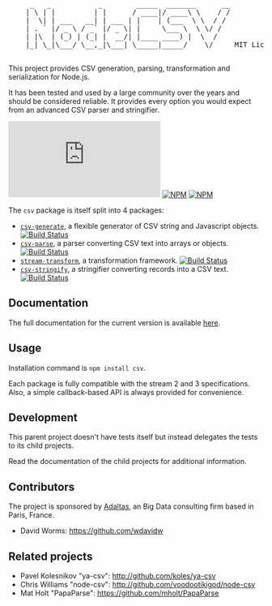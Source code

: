 
<pre>
     _   _           _        _____  _______      __
    | \ | |         | |      / ____|/ ____\ \    / /
    |  \| | ___   __| | ___ | |    | (___  \ \  / /
    | . ` |/ _ \ / _` |/ _ \| |     \___ \  \ \/ /
    | |\  | (_) | (_| |  __/| |____ ____) |  \  /
    |_| \_|\___/ \__,_|\___| \_____|_____/    \/     MIT License

</pre>

This project provides CSV generation, parsing, transformation and serialization
for Node.js.

It has been tested and used by a large community over the years and should be
considered reliable. It provides every option you would expect from an advanced
CSV parser and stringifier.

[![Build Status](https://img.shields.io/github/workflow/status/adaltas/node-csv/Node.js)](https://github.com/adaltas/node-csv/actions)
[![NPM](https://img.shields.io/npm/dm/csv)](https://www.npmjs.com/package/csv) [![NPM](https://img.shields.io/npm/v/csv)](https://www.npmjs.com/package/csv)

The `csv` package is itself split into 4 packages:

*   [`csv-generate`](https://csv.js.org/generate/),
    a flexible generator of CSV string and Javascript objects. 
    [![Build Status](https://secure.travis-ci.org/adaltas/node-csv-generate.svg?branch=master)][travis-csv-generate]
*   [`csv-parse`](https://csv.js.org/parse/),
    a parser converting CSV text into arrays or objects. 
    [![Build Status](https://secure.travis-ci.org/adaltas/node-csv-parse.svg?branch=master)][travis-csv-parse]
*   [`stream-transform`](https://csv.js.org/transform/),
    a transformation framework.
    [![Build Status](https://secure.travis-ci.org/adaltas/node-stream-transform.svg?branch=master)][travis-stream-transform]
*   [`csv-stringify`](https://csv.js.org/stringify/), 
    a stringifier converting records into a CSV text. 
    [![Build Status](https://secure.travis-ci.org/adaltas/node-csv-stringify.svg?branch=master)][travis-csv-stringify]

## Documentation

The full documentation for the current version is available [here](https://csv.js.org).

## Usage

Installation command is `npm install csv`.

Each package is fully compatible with the stream 2 and 3 specifications.
Also, a simple callback-based API is always provided for convenience.

## Development

This parent project doesn't have tests itself but instead delegates the
tests to its child projects.

Read the documentation of the child projects for additional information.

## Contributors

The project is sponsored by [Adaltas](https://www.adaltas.com), an Big Data consulting firm based in Paris, France.

*   David Worms: <https://github.com/wdavidw>

## Related projects

*   Pavel Kolesnikov "ya-csv": <http://github.com/koles/ya-csv>
*   Chris Williams "node-csv": <http://github.com/voodootikigod/node-csv>
*   Mat Holt "PapaParse": <https://github.com/mholt/PapaParse>

[travis]: https://travis-ci.org/
[travis-csv-generate]: http://travis-ci.org/adaltas/node-csv-generate
[travis-csv-parse]: http://travis-ci.org/adaltas/node-csv-parse
[travis-stream-transform]: http://travis-ci.org/adaltas/node-stream-transform
[travis-csv-stringify]: http://travis-ci.org/adaltas/node-csv-stringify
